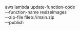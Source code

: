 aws lambda update-function-code \
--function-name resizeImages \
--zip-file fileb://main.zip \
--publish